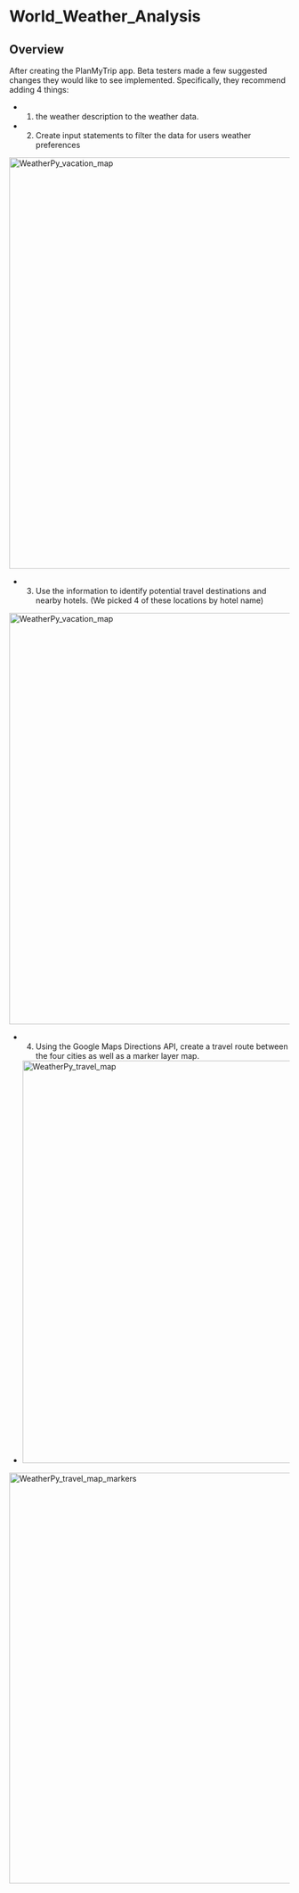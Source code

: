 # World_Weather_Analysis
## Overview
After creating the PlanMyTrip app. Beta testers made a few suggested changes they would like to see implemented. Specifically, they recommend adding 4 things:

- 1) the weather description to the weather data. 
- 2) Create input statements to filter the data for users weather preferences

<img width="738" alt="WeatherPy_vacation_map" src="https://user-images.githubusercontent.com/82718969/127076095-ef71c909-9aec-40ab-b9bd-8fb3a572fd65.png">

- 3) Use the information to identify potential travel destinations and nearby hotels. (We picked 4 of these locations by hotel name)
<img width="738" alt="WeatherPy_vacation_map" src="https://user-images.githubusercontent.com/82718969/127076095-ef71c909-9aec-40ab-b9bd-8fb3a572fd65.png">

- 4) Using the Google Maps Directions API, create a travel route between the four cities as well as a marker layer map.
- <img width="722" alt="WeatherPy_travel_map" src="https://user-images.githubusercontent.com/82718969/127076018-ce6b325a-5700-461d-8aaf-1d5c4c6bf87d.png">
<img width="737" alt="WeatherPy_travel_map_markers" src="https://user-images.githubusercontent.com/82718969/127076057-598c73e8-a3da-4730-ad14-15501b94e8b1.png">
